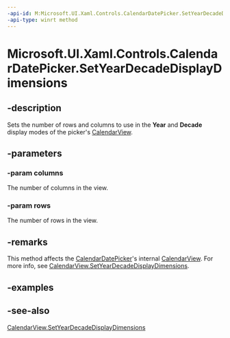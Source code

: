 ```yaml
---
-api-id: M:Microsoft.UI.Xaml.Controls.CalendarDatePicker.SetYearDecadeDisplayDimensions(System.Int32,System.Int32)
-api-type: winrt method
---
```


<!-- Method syntax
public void SetYearDecadeDisplayDimensions(System.Int32 columns, System.Int32 rows)
-->

# Microsoft.UI.Xaml.Controls.CalendarDatePicker.SetYearDecadeDisplayDimensions

## -description
Sets the number of rows and columns to use in the **Year** and **Decade** display modes of the picker's [CalendarView](calendarview.md).

## -parameters
### -param columns
The number of columns in the view.

### -param rows
The number of rows in the view.

## -remarks
This method affects the [CalendarDatePicker](calendardatepicker.md)'s internal [CalendarView](calendarview.md). For more info, see [CalendarView.SetYearDecadeDisplayDimensions](calendarview_setyeardecadedisplaydimensions_388826447.md).

## -examples

## -see-also
[CalendarView.SetYearDecadeDisplayDimensions](calendarview_setyeardecadedisplaydimensions_388826447.md)

